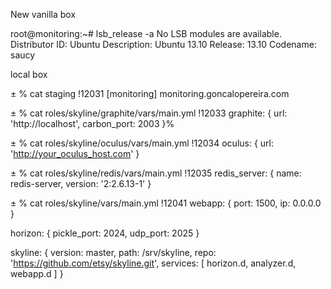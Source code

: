 New vanilla box

root@monitoring:~# lsb_release -a
No LSB modules are available.
Distributor ID:	Ubuntu
Description:	Ubuntu 13.10
Release:	13.10
Codename:	saucy

local box

± % cat staging                                                                                                                                         !12031
[monitoring]
monitoring.goncalopereira.com

± % cat roles/skyline/graphite/vars/main.yml                                                                                                            !12033
graphite: { url: 'http://localhost', carbon_port: 2003 }%     

± % cat roles/skyline/oculus/vars/main.yml                                                                                                              !12034
oculus: { url: 'http://your_oculus_host.com' }

± % cat roles/skyline/redis/vars/main.yml                                                                                                               !12035
redis_server: { name: redis-server, version: '2:2.6.13-1' }

± % cat roles/skyline/vars/main.yml                                                                                                                     !12041
webapp: { port: 1500, ip: 0.0.0.0 }

horizon: { pickle_port: 2024, udp_port: 2025 }

skyline: {
  version: master,
  path: /srv/skyline,
  repo: 'https://github.com/etsy/skyline.git',
  services: [ horizon.d, analyzer.d, webapp.d ]
  }
  



